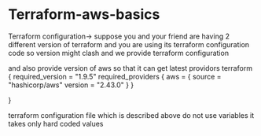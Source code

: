 # Terraform-aws-basics

Terraform configuration-> suppose you and your friend are having 2 different version of terraform and you are using its terraform configuration code so version might clash
and we provide terraform configuration

and also provide version of aws so that it can get latest providors
terraform {
    required_version = "1.9.5"
 required_providers {
    aws = {
        source = "hashicorp/aws"
        version = "2.43.0"
    }
}

}


terraform configuration file which is described above do not use variables it takes only hard coded values


